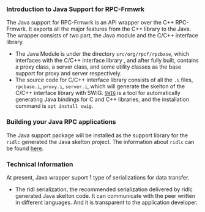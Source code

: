 ### Introduction to Java Support for RPC-Frmwrk
The Java support for RPC-Frmwrk is an API wrapper over the C++ RPC-Frmwrk. It exports all the major features from the C++ library to the Java. The wrapper consists of two part, the Java module and the C/C++ interface library. 
  * The Java Module is under the directory `src/org/rpcf/rpcbase`, which interfaces with the C/C++ interface library , and after fully built, contains a proxy class, a server class, and some utility classes as the base support for proxy and server respectively.
  * The source code for C/C++ interface library consists of all the `.i` files, `rpcbase.i`, `proxy.i`, `server.i`, which will generate the skelton of the C/C++ interface library with SWIG. [`SWIG`](http://www.swig.org/Doc4.0/Sections.html#Sections) is a tool for automatically generating Java bindings for C and C++ libraries, and the installation command is `apt install swig`.

### Building your Java RPC applications
The Java support package will be installed as the support library for the `ridlc` generated the Java skelton project. The information about `ridlc` can be found [here](../ridl/README.md#invoking-ridlc).

### Technical Information
At present, Java wrapper suport 1 type of serializations for data transfer.
* The ridl serialization, the recommended serialization delivered by ridlc generated Java skelton code. It can communicate with the peer written in different languages. And it is transparent to the application developer.
